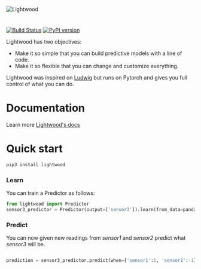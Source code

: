 
![Lightwood](https://mindsdb.github.io/lightwood/assets/logo.png) 
#
[![Build Status](https://travis-ci.org/mindsdb/lightwood.svg?branch=master)](https://travis-ci.org/mindsdb/lightwood)
[![PyPI version](https://badge.fury.io/py/lightwood.svg)](https://badge.fury.io/py/lightwood)

Lightwood has two objectives:

- Make it so simple that you can build predictive models with a line of code.
- Make it so flexible that you can change and customize everything.

Lightwood was inspired on [Ludwig](https://github.com/uber/ludwig) but runs on Pytorch and gives you full control of what you can do.

# Documentation
Learn more  [Lightwood's docs](https://mindsdb.github.io/lightwood/API/)  

# Quick start
```python
pip3 install lightwood
```

### Learn

You can train a Predictor as follows:

```python
from lightwood import Predictor
sensor3_predictor = Predictor(output=['sensor3']).learn(from_data=pandas.read_csv('sensor_data.csv'))

```

### Predict 

You can now given new readings from *sensor1* and *sensor2* predict what *sensor3* will be.

```python

prediction = sensor3_predictor.predict(when={'sensor1':1, 'sensor2':-1})

```

